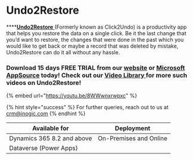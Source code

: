 # Undo2Restore

****[**Undo2Restore** ](https://www.inogic.com/product/productivity-apps/undo-restore-recover-deleted-dynamics-365-crm-records)(Formerly known as Click2Undo) is a productivity app that helps you restore the data on a single click. Be it the last change that you’d want to restore, the changes that were done in the past which you would like to get back or maybe a record that was deleted by mistake, Undo2Restore can do it all without any hassle.

### Download 15 days FREE TRIAL from our [website](https://www.inogic.com/product/productivity-apps/undo-restore-recover-deleted-dynamics-365-crm-records) or [Microsoft AppSource](https://appsource.microsoft.com/en-us/product/dynamics-365/inogic.undo-restore-deleted-dynamics-365-records?tab=Overview) today! Check out our [Video Library ](https://www.youtube.com/channel/UCM4V7ousgLSu1hbOEv4DUuQ?sub\_confirmation=1)for more such videos on Undo2Restore!

{% embed url="https://youtu.be/8WWwnxrwpxc" %}

{% hint style="success" %}
For further queries, reach out to us at [crm@inogic.com](mailto:crm@inogic.com)
{% endhint %}

| Available for              | Deployment             |
| -------------------------- | ---------------------- |
| Dynamics 365 8.2 and above | On-Premises and Online |
| Dataverse (Power Apps)     |                        |
